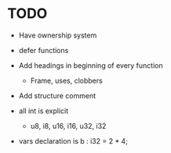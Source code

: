 # TODO
- Have ownership system
- defer functions
- Add headings in beginning of every function
    - Frame, uses, clobbers
- Add structure comment
- all int is explicit
    - u8, i8, u16, i16, u32, i32

- vars declaration is b : i32 = 2 * 4;

